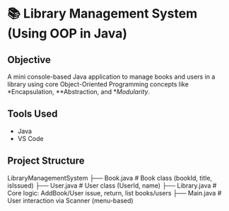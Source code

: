 # 📚 Library Management System (Using OOP in Java)

## Objective
A mini console-based Java application to manage books and users in a library using core Object-Oriented Programming concepts like *Encapsulation, **Abstraction, and **Modularity*.

## Tools Used
- Java
- VS Code

## Project Structure
LibraryManagementSystem ├── Book.java       # Book class (bookId, title, isIssued) 
                        ├── User.java       # User class (UserId, name) 
                        ├── Library.java    # Core logic: AddBook/User issue, return, list books/users 
                        ├── Main.java       # User interaction via Scanner (menu-based)
